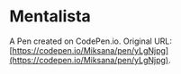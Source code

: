 # Mentalista

A Pen created on CodePen.io. Original URL: [https://codepen.io/Miksana/pen/yLgNjpg](https://codepen.io/Miksana/pen/yLgNjpg).


